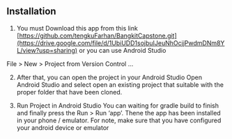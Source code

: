 ## Installation

1. You must Download this app from this link
[https://github.com/tengkuFarhan/BangkitCapstone.git](https://drive.google.com/file/d/1UbiUDD1sojbuIJeuNhOcjjPwdmDNm8YL/view?usp=sharing)
or you can use Android Studio

File > New > Project from Version Control ...

2. After that, you can open the project in your Android Studio
Open Android Studio and select open an existing project that suitable with the proper folder that have been cloned.

3. Run Project in Android Studio
You can waiting for gradle build to finish and finally press the Run > Run ‘app’. Thene the app has been installed in your phone / emulator. For note, make sure that you have configured your android device or emulator
